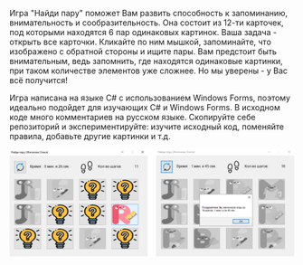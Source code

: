 Игра "Найди пару" поможет Вам развить способность к запоминанию, внимательность и сообразительность. Она состоит из 12-ти карточек, под которыми находятся 6 пар одинаковых картинок. Ваша задача - открыть все карточки. Кликайте по ним мышкой, запоминайте, что изображено с обратной стороны и ищите пары. Вам предстоит быть внимательным, ведь запомнить, где находятся одинаковые картинки, при таком количестве элементов уже сложнее. Но мы уверены - у Вас всё получится!

Игра написана на языке C# с использованием Windows Forms, поэтому идеально подойдет для изучающих C# и Windows Forms. В исходном коде много комментариев на русском языке. Скопируйте себе репозиторий и экспериментируйте: изучите исходный код, поменяйте правила, добавьте другие картинки и т.д.

![Find Match screenshot](https://raw.githubusercontent.com/Olesyaiam/FindMatch/main/screenshot.png)
